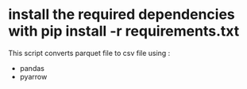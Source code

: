 # install the required dependencies with pip install -r requirements.txt

This script converts parquet file to csv file using :

* pandas
* pyarrow
